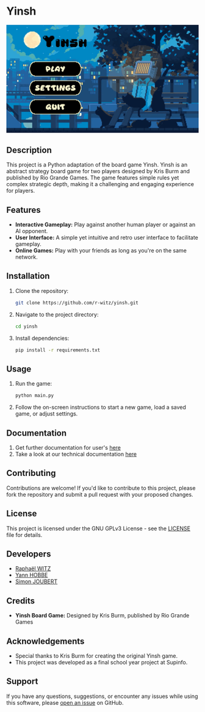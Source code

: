 # Yinsh

![Yinsh Game](./assets/graphics/github/yinsh-game-screenshot.png)

## Description
This project is a Python adaptation of the board game Yinsh. Yinsh is an abstract strategy board game for two players designed by Kris Burm and published by Rio Grande Games. The game features simple rules yet complex strategic depth, making it a challenging and engaging experience for players.

## Features
- **Interactive Gameplay:** Play against another human player or against an AI opponent.
- **User Interface:** A simple yet intuitive and retro user interface to facilitate gameplay.
- **Online Games:** Play with your friends as long as you're on the same network.

## Installation
1. Clone the repository:
   ```bash
   git clone https://github.com/r-witz/yinsh.git
   ```
2. Navigate to the project directory:
   ```bash
   cd yinsh
   ```
3. Install dependencies:
   ```bash
   pip install -r requirements.txt
   ```

## Usage
1. Run the game:
   ```bash
   python main.py
   ```
2. Follow the on-screen instructions to start a new game, load a saved game, or adjust settings.

## Documentation
1. Get further documentation for user's [here](./docs/technical_manual.md)
2. Take a look at our technical documentation [here](./docs/user_manual.md)

## Contributing
Contributions are welcome! If you'd like to contribute to this project, please fork the repository and submit a pull request with your proposed changes.

## License
This project is licensed under the GNU GPLv3 License - see the [LICENSE](LICENSE) file for details.

## Developers
- [Raphaël WITZ](https://github.com/r-witz)
- [Yann HOBBE](https://github.com/MenkoyS)
- [Simon JOUBERT](https://github.com/Naaslo)

## Credits
- **Yinsh Board Game:** Designed by Kris Burm, published by Rio Grande Games

## Acknowledgements
- Special thanks to Kris Burm for creating the original Yinsh game.
- This project was developed as a final school year project at Supinfo.

## Support
If you have any questions, suggestions, or encounter any issues while using this software, please [open an issue](https://github.com/r-witz/yinsh/issues) on GitHub.
